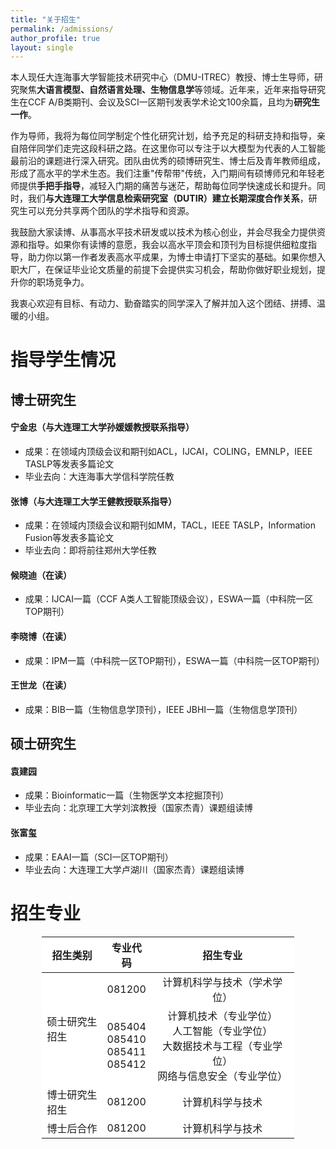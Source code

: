```yaml
---
title: "关于招生"
permalink: /admissions/
author_profile: true
layout: single
---
```


本人现任大连海事大学智能技术研究中心（DMU-ITREC）教授、博士生导师，研究聚焦**大语言模型、自然语言处理、生物信息学**等领域。近年来，近年来指导研究生在​​CCF A/B类期刊、会议及SCI一区期刊​​发表学术论文100余篇，且均为**研究生一作**。

作为导师，我将为每位同学制定个性化研究计划，给予充足的科研支持和指导，亲自陪伴同学们走完这段科研之路。在这里你可以专注于以大模型为代表的人工智能最前沿的课题进行深入研究。团队由优秀的硕博研究生、博士后及青年教师组成，形成了高水平的学术生态。我们注重"传帮带"传统，入门期间有硕博师兄和年轻老师提供**手把手指导**，减轻入门期的痛苦与迷茫，帮助每位同学快速成长和提升。同时，我们**与大连理工大学信息检索研究室（DUTIR）建立长期深度合作关系**，研究生可以充分共享两个团队的学术指导和资源。

我鼓励大家读博、从事高水平技术研发或以技术为核心创业，并会尽我全力提供资源和指导。如果你有读博的意愿，我会以高水平顶会和顶刊为目标提供细粒度指导，助力你以第一作者发表高水平成果，为博士申请打下坚实的基础。如果你想入职大厂，在保证毕业论文质量的前提下会提供实习机会，帮助你做好职业规划，提升你的职场竞争力。

我衷心欢迎有目标、有动力、勤奋踏实的同学深入了解并加入这个团结、拼搏、温暖的小组。

# 指导学生情况

## 博士研究生

#### 宁金忠（与大连理工大学孙媛媛教授联系指导）
* 成果：在领域内顶级会议和期刊如ACL，IJCAI，COLING，EMNLP，IEEE TASLP等发表多篇论文
* 毕业去向：大连海事大学信科学院任教

#### 张博（与大连理工大学王健教授联系指导）
* 成果：在领域内顶级会议和期刊如MM，TACL，IEEE TASLP，Information Fusion等发表多篇论文
* 毕业去向：即将前往郑州大学任教

#### 候晓迪（在读）
* 成果：IJCAI一篇（CCF A类人工智能顶级会议），ESWA一篇（中科院一区TOP期刊）

#### 李晓博（在读）
* 成果：IPM一篇（中科院一区TOP期刊），ESWA一篇（中科院一区TOP期刊）

#### 王世龙（在读）
* 成果：BIB一篇（生物信息学顶刊），IEEE JBHI一篇（生物信息学顶刊）


## 硕士研究生
#### 袁建园
* 成果：Bioinformatic一篇（生物医学文本挖掘顶刊）
* 毕业去向：北京理工大学刘滨教授（国家杰青）课题组读博

#### 张富玺
* 成果：EAAI一篇（SCI一区TOP期刊）
* 毕业去向：大连理工大学卢湖川（国家杰青）课题组读博

# 招生专业

<table border="0.5" bgcolor="white" style="margin:auto; width: 80%">
    <thead>
        <tr>
          <th style="width:25%">招生类别</th>
          <th style="width:15%; text-align:center">专业代码</th>
          <th style="width:60%; text-align:center">招生专业</th>
        </tr>
    </thead> 
    <tbody>
        <tr>
            <td rowspan="2">硕士研究生招生</td>
            <td style="text-align:center">081200</td>
            <td style="text-align:center">计算机科学与技术（学术学位）</td>
        </tr>
        <tr>
            <td style="text-align:center">085404<br>085410<br>085411<br>085412</td>
            <td style="text-align:center">
                计算机技术（专业学位）<br>
                人工智能（专业学位）<br>
                大数据技术与工程（专业学位）<br>
                网络与信息安全（专业学位）
            </td>
        </tr>
        <tr>
            <td>博士研究生招生</td>
            <td style="text-align:center">081200</td>
            <td style="text-align:center">计算机科学与技术</td>
        </tr>
        <tr>
            <td>博士后合作</td>
            <td style="text-align:center">081200</td>
            <td style="text-align:center">计算机科学与技术</td>
        </tr>
    </tbody>
</table>

